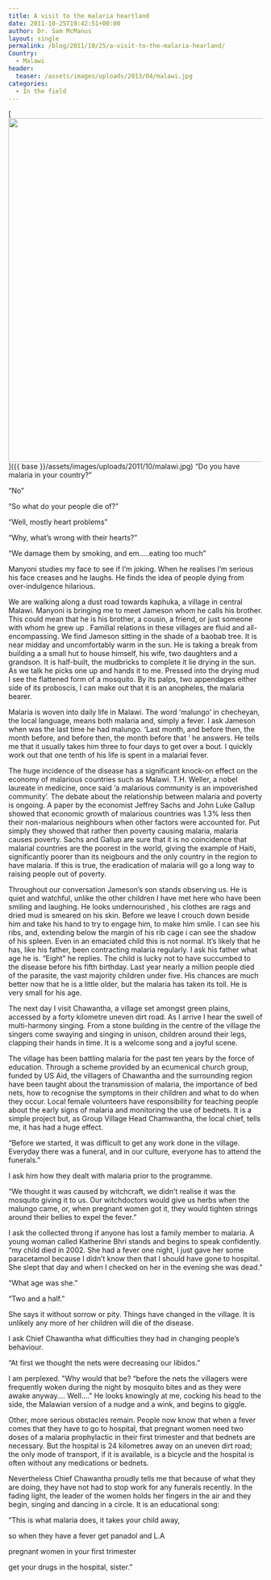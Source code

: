 ```yaml
---
title: A visit to the malaria heartland
date: 2011-10-25T19:42:51+00:00
author: Dr. Sam McManus
layout: single
permalink: /blog/2011/10/25/a-visit-to-the-malaria-hearland/
Country:
  - Malawi
header:
  teaser: /assets/images/uploads/2013/04/malawi.jpg
categories:
  - In the field
---
```

[<img class="aligncenter size-full wp-image-1096" title="malawi_204 copy" alt="" src="{{ base }}/assets/images/uploads/2011/10/malawi.jpg" width="682" height="680" />]({{ base }}/assets/images/uploads/2011/10/malawi.jpg)
“Do you have malaria in your country?”

“No”

“So what do your people die of?”

“Well, mostly heart problems”

“Why, what’s wrong with their hearts?”

“We damage them by smoking, and em&#8230;..eating too much”

Manyoni studies my face to see if I’m joking. When he realises I’m serious his face creases and he laughs. He finds the idea of people dying from over-indulgence hilarious.

We are walking along a dust road towards kaphuka, a village in central Malawi. Manyoni is bringing me to meet Jameson whom he calls his brother. This could mean that he is his brother, a cousin, a friend, or just someone with whom he grew up . Familial relations in these villages are fluid and all-encompassing. We find Jameson sitting in the shade of a baobab tree. It is near midday and uncomfortably warm in the sun. He is taking a break from building a a small hut to house himself, his wife, two daughters and a grandson. It is half-built, the mudbricks to complete it lie drying in the sun. As we talk he picks one up and hands it to me. Pressed into the drying mud I see the flattened form of a mosquito. By its palps, two appendages either side of its proboscis, I can make out that it is an anopheles, the malaria bearer.

Malaria is woven into daily life in Malawi. The word ‘malungo’ in checheyan, the local language, means both malaria and, simply a fever. I ask Jameson when was the last time he had malungo. ‘Last month, and before then, the month before, and before then, the month before that &#8216; he answers. He tells me that it usually takes him three to four days to get over a bout. I quickly work out that one tenth of his life is spent in a malarial fever.

The huge incidence of the disease has a significant knock-on effect on the economy of malarious countries such as Malawi. T.H. Weller, a nobel laureate in medicine, once said ‘a malarious community is an impoverished community’. The debate about the relationship between malaria and poverty is ongoing. A paper by the economist Jeffrey Sachs and John Luke Gallup showed that economic growth of malarious countries was 1.3% less then their non-malarious neighbours when other factors were accounted for. Put simply they showed that rather then poverty causing malaria, malaria causes poverty. Sachs and Gallup are sure that it is no coincidence that malarial countries are the poorest in the world, giving the example of Haiti, significantly poorer than its neigbours and the only country in the region to have malaria. If this is true, the eradication of malaria will go a long way to raising people out of poverty.

Throughout our conversation Jameson&#8217;s son stands observing us. He is quiet and watchful, unlike the other children I have met here who have been smiling and laughing. He looks undernourished , his clothes are rags and dried mud is smeared on his skin. Before we leave I crouch down beside him and take his hand to try to engage him, to make him smile. I can see his ribs, and, extending below the margin of his rib cage i can see the shadow of his spleen. Even in an emaciated child this is not normal. It’s likely that he has, like his father, been contracting malaria regularly. I ask his father what age he is. &#8220;Eight&#8221; he replies. The child is lucky not to have succumbed to the disease before his fifth birthday. Last year nearly a million people died of the parasite, the vast majority children under five. His chances are much better now that he is a little older, but the malaria has taken its toll. He is very small for his age.

The next day I visit Chawantha, a village set amongst green plains, accessed by a forty kilometre uneven dirt road. As I arrive I hear the swell of multi-harmony singing. From a stone building in the centre of the village the singers come swaying and singing in unison, children around their legs, clapping their hands in time. It is a welcome song and a joyful scene.

The village has been battling malaria for the past ten years by the force of education. Through a scheme provided by an ecumenical church group, funded by US Aid, the villagers of Chawantha and the surrounding region have been taught about the transmission of malaria, the importance of bed nets, how to recognise the symptoms in their children and what to do when they occur. Local female volunteers have responsibility for teaching people about the early signs of malaria and monitoring the use of bednets. It is a simple project but, as Group Village Head Chamwantha, the local chief, tells me, it has had a huge effect.

“Before we started, it was difficult to get any work done in the village. Everyday there was a funeral, and in our culture, everyone has to attend the funerals.”

I ask him how they dealt with malaria prior to the programme.

“We thought it was caused by witchcraft, we didn’t realise it was the mosquito giving it to us. Our witchdoctors would give us herbs when the malungo came, or, when pregnant women got it, they would tighten strings around their bellies to expel the fever.”

I ask the collected throng if anyone has lost a family member to malaria. A young woman called Katherine Bhri stands and begins to speak confidently. “my child died in 2002. She had a fever one night, I just gave her some paracetamol because I didn’t know then that I should have gone to hospital. She slept that day and when I checked on her in the evening she was dead.”

“What age was she.”

“Two and a half.”

She says it without sorrow or pity. Things have changed in the village. It is unlikely any more of her children will die of the disease.

I ask Chief Chawantha what difficulties they had in changing people&#8217;s behaviour.

“At first we thought the nets were decreasing our libidos.”

I am perplexed. 
"Why would that be? &#8220;before the nets the villagers were frequently woken during the night by mosquito bites and as they were awake anyway&#8230;. Well&#8230;."
He looks knowingly at me, cocking his head to the side, the Malawian version of a nudge and a wink, and begins to giggle.

Other, more serious obstacles remain. People now know that when a fever comes that they have to go to hospital, that pregnant women need two doses of a malaria prophylactic in their first trimester and that bednets are necessary. But the hospital is 24 kilometres away on an uneven dirt road; the only mode of transport, if it is available, is a bicycle and the hospital is often without any medications or bednets.

Nevertheless Chief Chawantha proudly tells me that because of what they are doing, they have not had to stop work for any funerals recently. In the fading light, the leader of the women holds her fingers in the air and they begin, singing and dancing in a circle. It is an educational song:

“This is what malaria does, it takes your child away,

so when they have a fever get panadol and L.A

pregnant women in your first trimester

get your drugs in the hospital, sister.”